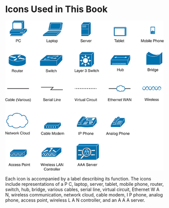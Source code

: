 # Icons Used in This Book


![An array of icons representing various computer and network equipment.](images/vol1_00fig00.jpg)


Each icon is accompanied by a label describing its function. The icons include representations of a P C, laptop, server, tablet, mobile phone, router, switch, hub, bridge, various cables, serial line, virtual circuit, Ethernet W A N, wireless communication, network cloud, cable modem, I P phone, analog phone, access point, wireless L A N controller, and an A A A server.